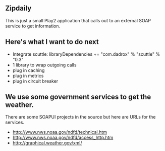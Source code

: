 ## Zipdaily
This is just a small Play2 application that calls out to an 
external SOAP service to get information.

## Here's what I want to do next
- Integrate scuttle: libraryDependencies += "com.dadrox" % "scuttle" % "0.3"
- 1 library to wrap outgoing calls
- plug in caching
- plug in metrics
- plug in circuit breaker

## We use some government services to get the weather. 
There are some SOAPUI projects in the source but here are 
URLs for the services.

- http://www.nws.noaa.gov/ndfd/technical.htm
- http://www.nws.noaa.gov/ndfd/access_http.htm
- http://graphical.weather.gov/xml/

